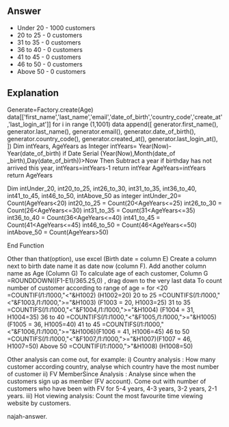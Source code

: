 ## Answer

* Under 20 - 1000 customers
* 20 to 25 - 0 customers
* 31 to 35 - 0 customers
* 36 to 40 - 0 customers
* 41 to 45 - 0 customers
* 46 to 50 - 0 customers
* Above 50 - 0 customers

## Explanation 
Generate=Factory.create(Age)
data[['first_name','last_name','email','date_of_birth','country_code','create_at','last_login_at']]
for i in range (1,1001)
data append([
generator.first_name(),
generator.last_name(),
generator.email(),
generator.date_of_birth(),
generator.country_code(),
generator.created_at(),
generator.last_login_at(),
])
Dim intYears, AgeYears as Integer
intYears= Year(Now)-Year(date_of_birth)
if Date Serial (Year(Now),Month(date_of _birth),Day(date_of_birth))>Now  Then
Subtract a year if birthday has not arrived this year,
intYears=intYears-1
return intYear
AgeYears=intYears
return AgeYears

Dim intUnder_20, int20_to_25, int26_to_30, int31_to_35, int36_to_40, int41_to_45, int46_to_50, intAbove_50 as integer
intUnder_20= Count(AgeYears<20)
int20_to_25 = Count(20<AgeYears<=25)
int26_to_30 = Count(26<AgeYears<=30)
int31_to_35 = Count(31<AgeYears<=35)
int36_to_40 = Count(36<AgeYears<=40)
int41_to_45 = Count(41<AgeYears<=45)
int46_to_50 = Count(46<AgeYears<=50)
intAbove_50 = Count(AgeYears>50)

End Function

Other than that(option), use excel (Birth date = column E)
Create a column next to birth date name it as date now (column F). Add another column name as Age (Column G)
To calculate age of each customer, Column G =ROUNDDOWN((F1-E1)/365.25,0) , drag down to the very last data
To count number of customer according to range of age =
for <20 =COUNTIF($I$1:$I$1000,"<"&H1002) (H1002=20)
20 to 25 =COUNTIFS($I$1:$I$1000,"<"&F1003,$I$1:$I$1000,">="&H1003) (F1003 = 20, H1003=25)
31 to 35 =COUNTIFS($I$1:$I$1000,"<"&F1004,$I$1:$I$1000,">="&H1004) (F1004 = 31, H1004=35)
36 to 40 =COUNTIFS($I$1:$I$1000,"<"&F1005,$I$1:$I$1000,">="&H1005)(F1005 = 36, H1005=40)
41 to 45 =COUNTIFS($I$1:$I$1000,"<"&F1006,$I$1:$I$1000,">="&H1006)(F1006 = 41, H1006=45)
46 to 50 =COUNTIFS($I$1:$I$1000,"<"&F1007,$I$1:$I$1000,">="&H1007)(F1007 = 46, H1007=50)
Above 50 =COUNTIF($I$1:$I$1000,">"&H1008) (H1008=50)


Other analysis can come out, for example:
i) Country analysis : How many customer according country, analyse which country have the most number of customer
ii) FV MemberSince Analysis : Analyse since when the customers sign up as member (FV account). Come out with number of customers who have been with FV for 5-4 years, 4-3 years, 3-2 years, 2-1 years.
iii) Hot viewing analysis: Count the most favourite time viewing website by customers. 

najah-answer.
